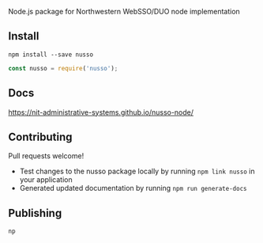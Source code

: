 Node.js package for Northwestern WebSSO/DUO node implementation

## Install
```shell
npm install --save nusso
```

```js
const nusso = require('nusso');
```

## Docs
https://nit-administrative-systems.github.io/nusso-node/

## Contributing 
Pull requests welcome! 
- Test changes to the nusso package locally by running `npm link nusso` in your application
- Generated updated documentation by running `npm run generate-docs`

## Publishing
```
np
```